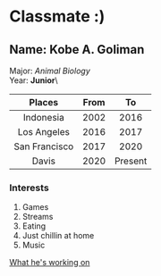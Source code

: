 # Classmate :)

## Name: Kobe A. Goliman

Major: *Animal Biology*\
Year: **Junior**\

|     Places    | From |    To   |
|:-------------:|:----:|:-------:|
|   Indonesia   | 2002 |   2016  |
|  Los Angeles  | 2016 |   2017  |
| San Francisco | 2017 |   2020  |
| Davis         | 2020 | Present |

### Interests

1. Games
2. Streams
3. Eating
4. Just chillin at home
5. Music

[What he's working on](https://vgl.ucdavis.edu/)
